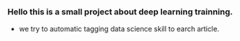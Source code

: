 ### Hello this is a small project about deep learning trainning. 

* we try to automatic tagging data science skill to earch article.
